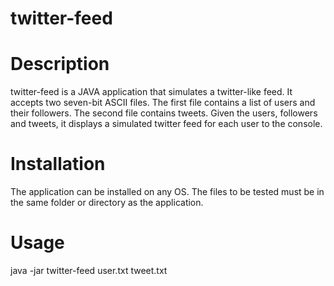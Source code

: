 # twitter-feed

# Description
twitter-feed is a JAVA application that simulates a twitter-like feed. It accepts two seven-bit ASCII files. The first file contains a list of users and their followers. The second file contains tweets. Given the users, followers and tweets, it displays a simulated twitter feed for each user to the console.

# Installation
The application can be installed on any OS. The files to be tested must be in the same folder or directory as the application. 

# Usage
java -jar twitter-feed user.txt tweet.txt
